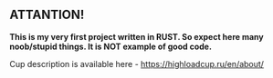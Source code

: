 ## ATTANTION!

**This is my very first project written in RUST. So expect here many noob/stupid things. It is NOT example of good code.**

Cup description is available here - https://highloadcup.ru/en/about/

